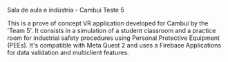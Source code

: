 Sala de aula e indústria - Cambui Teste 5

This is a prove of concept VR application developed for Cambui by the 'Team 5'.
It consists in a simulation of a student classroom and a practice room for industrial safety procedures using Personal Protective Equipment (PEEs).
It's compatible with Meta Quest 2 and uses a Firebase Applications for data validation and multiclient features.
